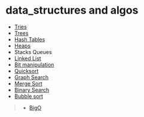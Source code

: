 # data_structures and algos
* [Tries](https://en.wikipedia.org/wiki/Trie)
* [Trees](https://en.wikipedia.org/wiki/Tree_(data_structure))
* [Hash Tables](https://en.wikipedia.org/wiki/Hash_table)
* [Heaps](https://en.wikipedia.org/wiki/Heap_(data_structure))
*  Stacks Queues
* [Linked List](https://en.wikipedia.org/wiki/Linked_list)
* [Bit manipulation](https://en.wikipedia.org/wiki/Bit_manipulation )
* [Quicksort ](https://en.wikipedia.org/wiki/Quicksort)
* [Graph Search](https://en.wikipedia.org/wiki/Graph_traversal)
* [Merge Sort](https://en.wikipedia.org/wiki/Merge_sort)
* [Binary Search](https://en.wikipedia.org/wiki/Binary_search_algorithm)
* [Bubble sort](https://en.wikipedia.org/wiki/Bubble_sort)




> * [BigO ](https://en.wikipedia.org/wiki/Big_O_notation)
